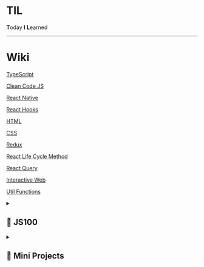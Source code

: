 # TIL

**T**oday **I** **L**earned

- - -

# Wiki

[TypeScript](https://github.com/sasha1107/TIL/wiki/%ED%83%80%EC%9E%85%EC%8A%A4%ED%81%AC%EB%A6%BD%ED%8A%B8-CheatSheet)

[Clean Code JS](https://github.com/sasha1107/TIL/wiki/%ED%81%B4%EB%A6%B0%EC%BD%94%EB%93%9C-JS)

[React Native](https://github.com/sasha1107/TIL/wiki/React-Native)

[React Hooks](https://github.com/sasha1107/TIL/wiki/React-Hooks)

[HTML](https://github.com/sasha1107/TIL/wiki/HTML)

[CSS](https://github.com/sasha1107/TIL/wiki/CSS)

[Redux](https://github.com/sasha1107/TIL/wiki/Redux)

[React Life Cycle Method](https://github.com/sasha1107/TIL/wiki/Life-Cycle-Method)

[React Query](https://github.com/sasha1107/TIL/wiki/%EB%A6%AC%EC%95%A1%ED%8A%B8-%EC%BF%BC%EB%A6%AC)

[Interactive Web](https://github.com/sasha1107/TIL/wiki/%EC%9D%B8%ED%84%B0%EB%A0%89%ED%8B%B0%EB%B8%8C-%EC%9B%B9)

[Util Functions](https://github.com/sasha1107/TIL/wiki/%EC%9C%A0%ED%8B%B8%ED%95%A8%EC%88%98-%EB%AA%A8%EC%9D%8C)

<details>
 <summary><h2>📁 JS100</h2></summary>
    <table>
            <thead>
                <tr>
                    <th>인덱스</th>
                    <th>문제</th>
                    <th>완료</th>
                    <th></th>
                    <th>인덱스</th>
                    <th>문제</th>
                    <th>완료</th>
                </tr>
            </thead>
            <tbody>
                <tr>
                    <td>1</td>
                    <td>배열의 삭제</td>
                    <td>✅</td>
                    <td></td>
                    <td>51</td>
                    <td>merge sort</td>
                    <td>
                        <g-emoji
                            class="g-emoji"
                            alias="white_check_mark"
                            fallback-src="https://github.githubassets.com/images/icons/emoji/unicode/2705.png"
                            >✅</g-emoji
                        >
                    </td>
                </tr>
                <tr>
                    <td>2</td>
                    <td>배열의 내장함수</td>
                    <td>
                        <g-emoji
                            class="g-emoji"
                            alias="white_check_mark"
                            fallback-src="https://github.githubassets.com/images/icons/emoji/unicode/2705.png"
                            >✅</g-emoji
                        >
                    </td>
                    <td></td>
                    <td>52</td>
                    <td>quick sort</td>
                    <td>
                        <g-emoji
                            class="g-emoji"
                            alias="white_check_mark"
                            fallback-src="https://github.githubassets.com/images/icons/emoji/unicode/2705.png"
                            >✅</g-emoji
                        >
                    </td>
                </tr>
                <tr>
                    <td>3</td>
                    <td>변수의 타입</td>
                    <td>✅</td>
                    <td></td>
                    <td>53</td>
                    <td>괄호 문자열</td>
                    <td>
                        <g-emoji
                            class="g-emoji"
                            alias="white_check_mark"
                            fallback-src="https://github.githubassets.com/images/icons/emoji/unicode/2705.png"
                            >✅</g-emoji
                        >
                    </td>
                </tr>
                <tr>
                    <td>4</td>
                    <td>변수의 타입 2</td>
                    <td>✅</td>
                    <td></td>
                    <td>54</td>
                    <td>연속되는 수</td>
                    <td>
                        <g-emoji
                            class="g-emoji"
                            alias="white_check_mark"
                            fallback-src="https://github.githubassets.com/images/icons/emoji/unicode/2705.png"
                            >✅</g-emoji
                        >
                    </td>
                </tr>
                <tr>
                    <td>5</td>
                    <td>for문 계산</td>
                    <td>
                        <g-emoji
                            class="g-emoji"
                            alias="white_check_mark"
                            fallback-src="https://github.githubassets.com/images/icons/emoji/unicode/2705.png"
                            >✅</g-emoji
                        >
                    </td>
                    <td></td>
                    <td>55</td>
                    <td>하노이의 탑</td>
                    <td>
                        <g-emoji
                            class="g-emoji"
                            alias="white_check_mark"
                            fallback-src="https://github.githubassets.com/images/icons/emoji/unicode/2705.png"
                            >✅</g-emoji
                        >
                    </td>
                </tr>
                <tr>
                    <td>6</td>
                    <td>False</td>
                    <td>✅</td>
                    <td></td>
                    <td>56</td>
                    <td>객체의 함수 응용</td>
                    <td>
                        <g-emoji
                            class="g-emoji"
                            alias="white_check_mark"
                            fallback-src="https://github.githubassets.com/images/icons/emoji/unicode/2705.png"
                            >✅</g-emoji
                        >
                    </td>
                </tr>
                <tr>
                    <td>7</td>
                    <td>변수명</td>
                    <td>
                        <g-emoji
                            class="g-emoji"
                            alias="white_check_mark"
                            fallback-src="https://github.githubassets.com/images/icons/emoji/unicode/2705.png"
                            >✅</g-emoji
                        >
                    </td>
                    <td></td>
                    <td>57</td>
                    <td>1의 개수</td>
                    <td>✅</td>
                </tr>
                <tr>
                    <td>8</td>
                    <td>객체의 키 이름 중복</td>
                    <td>
                        <g-emoji
                            class="g-emoji"
                            alias="white_check_mark"
                            fallback-src="https://github.githubassets.com/images/icons/emoji/unicode/2705.png"
                            >✅</g-emoji
                        >
                    </td>
                    <td></td>
                    <td>58</td>
                    <td>콤마 찍기</td>
                    <td>
                        <g-emoji
                            class="g-emoji"
                            alias="white_check_mark"
                            fallback-src="https://github.githubassets.com/images/icons/emoji/unicode/2705.png"
                            >✅</g-emoji
                        >
                    </td>
                </tr>
                <tr>
                    <td>9</td>
                    <td>concat을 활용한 출력 방법</td>
                    <td>
                        <g-emoji
                            class="g-emoji"
                            alias="white_check_mark"
                            fallback-src="https://github.githubassets.com/images/icons/emoji/unicode/2705.png"
                            >✅</g-emoji
                        >
                    </td>
                    <td></td>
                    <td>59</td>
                    <td>빈칸채우기</td>
                    <td>
                        <g-emoji
                            class="g-emoji"
                            alias="white_check_mark"
                            fallback-src="https://github.githubassets.com/images/icons/emoji/unicode/2705.png"
                            >✅</g-emoji
                        >
                    </td>
                </tr>
                <tr>
                    <td>10</td>
                    <td>별 찍기</td>
                    <td>
                        <g-emoji
                            class="g-emoji"
                            alias="white_check_mark"
                            fallback-src="https://github.githubassets.com/images/icons/emoji/unicode/2705.png"
                            >✅</g-emoji
                        >
                    </td>
                    <td></td>
                    <td>60</td>
                    <td>번호 매기기</td>
                    <td>
                        <g-emoji
                            class="g-emoji"
                            alias="white_check_mark"
                            fallback-src="https://github.githubassets.com/images/icons/emoji/unicode/2705.png"
                            >✅</g-emoji
                        >
                    </td>
                </tr>
                <tr>
                    <td>11</td>
                    <td>for를 이용한 기본 활용</td>
                    <td>
                        <g-emoji
                            class="g-emoji"
                            alias="white_check_mark"
                            fallback-src="https://github.githubassets.com/images/icons/emoji/unicode/2705.png"
                            >✅</g-emoji
                        >
                    </td>
                    <td></td>
                    <td>61</td>
                    <td>문자열 압축하기</td>
                    <td>
                        <g-emoji
                            class="g-emoji"
                            alias="white_check_mark"
                            fallback-src="https://github.githubassets.com/images/icons/emoji/unicode/2705.png"
                            >✅</g-emoji
                        >
                    </td>
                </tr>
                <tr>
                    <td>12</td>
                    <td>게임 캐릭터 클래스 만들기</td>
                    <td>
                        <g-emoji
                            class="g-emoji"
                            alias="white_check_mark"
                            fallback-src="https://github.githubassets.com/images/icons/emoji/unicode/2705.png"
                            >✅</g-emoji
                        >
                    </td>
                    <td></td>
                    <td>62</td>
                    <td>20190923출력하기</td>
                    <td>
                        <g-emoji
                            class="g-emoji"
                            alias="white_check_mark"
                            fallback-src="https://github.githubassets.com/images/icons/emoji/unicode/2705.png"
                            >✅</g-emoji
                        >
                    </td>
                </tr>
                <tr>
                    <td>13</td>
                    <td>몇 번째 행성인가요?</td>
                    <td>
                        <g-emoji
                            class="g-emoji"
                            alias="white_check_mark"
                            fallback-src="https://github.githubassets.com/images/icons/emoji/unicode/2705.png"
                            >✅</g-emoji
                        >
                    </td>
                    <td></td>
                    <td>63</td>
                    <td>친해지고 싶어</td>
                    <td>
                        <g-emoji
                            class="g-emoji"
                            alias="white_check_mark"
                            fallback-src="https://github.githubassets.com/images/icons/emoji/unicode/2705.png"
                            >✅</g-emoji
                        >
                    </td>
                </tr>
                <tr>
                    <td>14</td>
                    <td>3의 배수인가요?</td>
                    <td>
                        <g-emoji
                            class="g-emoji"
                            alias="white_check_mark"
                            fallback-src="https://github.githubassets.com/images/icons/emoji/unicode/2705.png"
                            >✅</g-emoji
                        >
                    </td>
                    <td></td>
                    <td>64</td>
                    <td>이상한 엘레베이터</td>
                    <td>
                        <g-emoji
                            class="g-emoji"
                            alias="white_check_mark"
                            fallback-src="https://github.githubassets.com/images/icons/emoji/unicode/2705.png"
                            >✅</g-emoji
                        >
                    </td>
                </tr>
                <tr>
                    <td>15</td>
                    <td>자기소개</td>
                    <td>
                        <g-emoji
                            class="g-emoji"
                            alias="white_check_mark"
                            fallback-src="https://github.githubassets.com/images/icons/emoji/unicode/2705.png"
                            >✅</g-emoji
                        >
                    </td>
                    <td></td>
                    <td>65</td>
                    <td>변형된 리스트</td>
                    <td>✅</td>
                </tr>
                <tr>
                    <td>16</td>
                    <td>로꾸거</td>
                    <td>
                        <g-emoji
                            class="g-emoji"
                            alias="white_check_mark"
                            fallback-src="https://github.githubassets.com/images/icons/emoji/unicode/2705.png"
                            >✅</g-emoji
                        >
                    </td>
                    <td></td>
                    <td>66</td>
                    <td>블럭탑쌓기</td>
                    <td>
                        <g-emoji
                            class="g-emoji"
                            alias="white_check_mark"
                            fallback-src="https://github.githubassets.com/images/icons/emoji/unicode/2705.png"
                            >✅</g-emoji
                        >
                    </td>
                </tr>
                <tr>
                    <td>17</td>
                    <td>놀이기구 키 제한</td>
                    <td>
                        <g-emoji
                            class="g-emoji"
                            alias="white_check_mark"
                            fallback-src="https://github.githubassets.com/images/icons/emoji/unicode/2705.png"
                            >✅</g-emoji
                        >
                    </td>
                    <td></td>
                    <td>67</td>
                    <td>민규의 악수</td>
                    <td>
                        <g-emoji
                            class="g-emoji"
                            alias="white_check_mark"
                            fallback-src="https://github.githubassets.com/images/icons/emoji/unicode/2705.png"
                            >✅</g-emoji
                        >
                    </td>
                </tr>
                <tr>
                    <td>18</td>
                    <td>평균 점수</td>
                    <td>
                        <g-emoji
                            class="g-emoji"
                            alias="white_check_mark"
                            fallback-src="https://github.githubassets.com/images/icons/emoji/unicode/2705.png"
                            >✅</g-emoji
                        >
                    </td>
                    <td></td>
                    <td>68</td>
                    <td>버스 시간표</td>
                    <td>
                        <g-emoji
                            class="g-emoji"
                            alias="white_check_mark"
                            fallback-src="https://github.githubassets.com/images/icons/emoji/unicode/2705.png"
                            >✅</g-emoji
                        >
                    </td>
                </tr>
                <tr>
                    <td>19</td>
                    <td>제곱을 구하자</td>
                    <td>
                        <g-emoji
                            class="g-emoji"
                            alias="white_check_mark"
                            fallback-src="https://github.githubassets.com/images/icons/emoji/unicode/2705.png"
                            >✅</g-emoji
                        >
                    </td>
                    <td></td>
                    <td>69</td>
                    <td>골드바흐의 추측</td>
                    <td>
                        <g-emoji
                            class="g-emoji"
                            alias="white_check_mark"
                            fallback-src="https://github.githubassets.com/images/icons/emoji/unicode/2705.png"
                            >✅</g-emoji
                        >
                    </td>
                </tr>
                <tr>
                    <td>20</td>
                    <td>몫과 나머지</td>
                    <td>
                        <g-emoji
                            class="g-emoji"
                            alias="white_check_mark"
                            fallback-src="https://github.githubassets.com/images/icons/emoji/unicode/2705.png"
                            >✅</g-emoji
                        >
                    </td>
                    <td></td>
                    <td>70</td>
                    <td>행렬 곱하기</td>
                    <td>
                        <g-emoji
                            class="g-emoji"
                            alias="white_check_mark"
                            fallback-src="https://github.githubassets.com/images/icons/emoji/unicode/2705.png"
                            >✅</g-emoji
                        >
                    </td>
                </tr>
                <tr>
                    <td>21</td>
                    <td>set은 어떻게 만드나요?</td>
                    <td>
                        <g-emoji
                            class="g-emoji"
                            alias="white_check_mark"
                            fallback-src="https://github.githubassets.com/images/icons/emoji/unicode/2705.png"
                            >✅</g-emoji
                        >
                    </td>
                    <td></td>
                    <td>71</td>
                    <td>깊이 우선 탐색</td>
                    <td>
                        <g-emoji
                            class="g-emoji"
                            alias="white_check_mark"
                            fallback-src="https://github.githubassets.com/images/icons/emoji/unicode/2705.png"
                            >✅</g-emoji
                        >
                    </td>
                </tr>
                <tr>
                    <td>22</td>
                    <td>배수인지 확인하기</td>
                    <td>
                        <g-emoji
                            class="g-emoji"
                            alias="white_check_mark"
                            fallback-src="https://github.githubassets.com/images/icons/emoji/unicode/2705.png"
                            >✅</g-emoji
                        >
                    </td>
                    <td></td>
                    <td>72</td>
                    <td>너비 우선 탐색</td>
                    <td>
                        <g-emoji
                            class="g-emoji"
                            alias="white_check_mark"
                            fallback-src="https://github.githubassets.com/images/icons/emoji/unicode/2705.png"
                            >✅</g-emoji
                        >
                    </td>
                </tr>
                <tr>
                    <td>23</td>
                    <td>OX문제</td>
                    <td>
                        <g-emoji
                            class="g-emoji"
                            alias="white_check_mark"
                            fallback-src="https://github.githubassets.com/images/icons/emoji/unicode/2705.png"
                            >✅</g-emoji
                        >
                    </td>
                    <td></td>
                    <td>73</td>
                    <td>최단 경로 찾기</td>
                    <td>
                        <g-emoji
                            class="g-emoji"
                            alias="white_check_mark"
                            fallback-src="https://github.githubassets.com/images/icons/emoji/unicode/2705.png"
                            >✅</g-emoji
                        >
                    </td>
                </tr>
                <tr>
                    <td>24</td>
                    <td>대문자로 바꿔주세요!</td>
                    <td>
                        <g-emoji
                            class="g-emoji"
                            alias="white_check_mark"
                            fallback-src="https://github.githubassets.com/images/icons/emoji/unicode/2705.png"
                            >✅</g-emoji
                        >
                    </td>
                    <td></td>
                    <td>74</td>
                    <td>최장 경로 찾기</td>
                    <td>
                        <g-emoji
                            class="g-emoji"
                            alias="white_check_mark"
                            fallback-src="https://github.githubassets.com/images/icons/emoji/unicode/2705.png"
                            >✅</g-emoji
                        >
                    </td>
                </tr>
                <tr>
                    <td>25</td>
                    <td>원의 넓이를 구하세요</td>
                    <td>
                        <g-emoji
                            class="g-emoji"
                            alias="white_check_mark"
                            fallback-src="https://github.githubassets.com/images/icons/emoji/unicode/2705.png"
                            >✅</g-emoji
                        >
                    </td>
                    <td></td>
                    <td>75</td>
                    <td>이상한 369</td>
                    <td>✅</td>
                </tr>
                <tr>
                    <td>26</td>
                    <td>행성 문제 2</td>
                    <td>
                        <g-emoji
                            class="g-emoji"
                            alias="white_check_mark"
                            fallback-src="https://github.githubassets.com/images/icons/emoji/unicode/2705.png"
                            >✅</g-emoji
                        >
                    </td>
                    <td></td>
                    <td>76</td>
                    <td>안전한 땅</td>
                    <td>
                        <g-emoji
                            class="g-emoji"
                            alias="white_check_mark"
                            fallback-src="https://github.githubassets.com/images/icons/emoji/unicode/2705.png"
                            >✅</g-emoji
                        >
                    </td>
                </tr>
                <tr>
                    <td>27</td>
                    <td>객체 만들기</td>
                    <td>✅</td>
                    <td></td>
                    <td>77</td>
                    <td>가장 긴 공통 부분 문자열</td>
                    <td>
                        <g-emoji
                            class="g-emoji"
                            alias="white_check_mark"
                            fallback-src="https://github.githubassets.com/images/icons/emoji/unicode/2705.png"
                            >✅</g-emoji
                        >
                    </td>
                </tr>
                <tr>
                    <td>28</td>
                    <td>2-gram</td>
                    <td>✅</td>
                    <td></td>
                    <td>78</td>
                    <td>원형 테이블</td>
                    <td>✅</td>
                </tr>
                <tr>
                    <td>29</td>
                    <td>대문자만 지나가세요</td>
                    <td>
                        <g-emoji
                            class="g-emoji"
                            alias="white_check_mark"
                            fallback-src="https://github.githubassets.com/images/icons/emoji/unicode/2705.png"
                            >✅</g-emoji
                        >
                    </td>
                    <td></td>
                    <td>79</td>
                    <td>순회하는 리스트</td>
                    <td>✅</td>
                </tr>
                <tr>
                    <td>30</td>
                    <td>문자열 속 문자 찾기</td>
                    <td>✅</td>
                    <td></td>
                    <td>80</td>
                    <td>순열과 조합</td>
                    <td>
                        <g-emoji
                            class="g-emoji"
                            alias="white_check_mark"
                            fallback-src="https://github.githubassets.com/images/icons/emoji/unicode/2705.png"
                            >✅</g-emoji
                        >
                    </td>
                </tr>
                <tr>
                    <td>31</td>
                    <td>자바스크립트 자료형의 복잡도</td>
                    <td>
                        <g-emoji
                            class="g-emoji"
                            alias="white_check_mark"
                            fallback-src="https://github.githubassets.com/images/icons/emoji/unicode/2705.png"
                            >✅</g-emoji
                        >
                    </td>
                    <td></td>
                    <td>81</td>
                    <td>지뢰찾기</td>
                    <td>
                        <g-emoji
                            class="g-emoji"
                            alias="white_check_mark"
                            fallback-src="https://github.githubassets.com/images/icons/emoji/unicode/2705.png"
                            >✅</g-emoji
                        >
                    </td>
                </tr>
                <tr>
                    <td>32</td>
                    <td>문자열 만들기</td>
                    <td>✅</td>
                    <td></td>
                    <td>82</td>
                    <td>수학 괄호 파싱</td>
                    <td>
                        <g-emoji
                            class="g-emoji"
                            alias="white_check_mark"
                            fallback-src="https://github.githubassets.com/images/icons/emoji/unicode/2705.png"
                            >✅</g-emoji
                        >
                    </td>
                </tr>
                <tr>
                    <td>33</td>
                    <td>거꾸로 출력하기</td>
                    <td>✅</td>
                    <td></td>
                    <td>83</td>
                    <td>수학 괄호 파싱 2</td>
                    <td>
                        <g-emoji
                            class="g-emoji"
                            alias="white_check_mark"
                            fallback-src="https://github.githubassets.com/images/icons/emoji/unicode/2705.png"
                            >✅</g-emoji
                        >
                    </td>
                </tr>
                <tr>
                    <td>34</td>
                    <td>sort 구현하기</td>
                    <td>✅</td>
                    <td></td>
                    <td>84</td>
                    <td>숫자뽑기</td>
                    <td>
                        <g-emoji
                            class="g-emoji"
                            alias="white_check_mark"
                            fallback-src="https://github.githubassets.com/images/icons/emoji/unicode/2705.png"
                            >✅</g-emoji
                        >
                    </td>
                </tr>
                <tr>
                    <td>35</td>
                    <td>Factory 함수 사용하기</td>
                    <td>
                        <g-emoji
                            class="g-emoji"
                            alias="white_check_mark"
                            fallback-src="https://github.githubassets.com/images/icons/emoji/unicode/2705.png"
                            >✅</g-emoji
                        >
                    </td>
                    <td></td>
                    <td>85</td>
                    <td>숫자놀이</td>
                    <td>
                        <g-emoji
                            class="g-emoji"
                            alias="white_check_mark"
                            fallback-src="https://github.githubassets.com/images/icons/emoji/unicode/2705.png"
                            >✅</g-emoji
                        >
                    </td>
                </tr>
                <tr>
                    <td>36</td>
                    <td>구구단 출력하기</td>
                    <td>✅</td>
                    <td></td>
                    <td>86</td>
                    <td>회전 초밥</td>
                    <td>
                        <g-emoji
                            class="g-emoji"
                            alias="white_check_mark"
                            fallback-src="https://github.githubassets.com/images/icons/emoji/unicode/2705.png"
                            >✅</g-emoji
                        >
                    </td>
                </tr>
                <tr>
                    <td>37</td>
                    <td>반장 선거</td>
                    <td>
                        <g-emoji
                            class="g-emoji"
                            alias="white_check_mark"
                            fallback-src="https://github.githubassets.com/images/icons/emoji/unicode/2705.png"
                            >✅</g-emoji
                        >
                    </td>
                    <td></td>
                    <td>87</td>
                    <td>천하제일 먹기 대회</td>
                    <td>
                        <g-emoji
                            class="g-emoji"
                            alias="white_check_mark"
                            fallback-src="https://github.githubassets.com/images/icons/emoji/unicode/2705.png"
                            >✅</g-emoji
                        >
                    </td>
                </tr>
                <tr>
                    <td>38</td>
                    <td>호준이의 아르바이트</td>
                    <td>
                        <g-emoji
                            class="g-emoji"
                            alias="white_check_mark"
                            fallback-src="https://github.githubassets.com/images/icons/emoji/unicode/2705.png"
                            >✅</g-emoji
                        >
                    </td>
                    <td></td>
                    <td>88</td>
                    <td>지식이의 게임 개발</td>
                    <td>
                        <g-emoji
                            class="g-emoji"
                            alias="white_check_mark"
                            fallback-src="https://github.githubassets.com/images/icons/emoji/unicode/2705.png"
                            >✅</g-emoji
                        >
                    </td>
                </tr>
                <tr>
                    <td>39</td>
                    <td>오타 수정하기</td>
                    <td>
                        <g-emoji
                            class="g-emoji"
                            alias="white_check_mark"
                            fallback-src="https://github.githubassets.com/images/icons/emoji/unicode/2705.png"
                            >✅</g-emoji
                        >
                    </td>
                    <td></td>
                    <td>89</td>
                    <td>지식이의 게임 개발 2</td>
                    <td>
                        <g-emoji
                            class="g-emoji"
                            alias="white_check_mark"
                            fallback-src="https://github.githubassets.com/images/icons/emoji/unicode/2705.png"
                            >✅</g-emoji
                        >
                    </td>
                </tr>
                <tr>
                    <td>40</td>
                    <td>놀이동산에 가자</td>
                    <td>
                        <g-emoji
                            class="g-emoji"
                            alias="white_check_mark"
                            fallback-src="https://github.githubassets.com/images/icons/emoji/unicode/2705.png"
                            >✅</g-emoji
                        >
                    </td>
                    <td></td>
                    <td>90</td>
                    <td>같은 의약 성분을 찾아라!</td>
                    <td>
                        <g-emoji
                            class="g-emoji"
                            alias="white_check_mark"
                            fallback-src="https://github.githubassets.com/images/icons/emoji/unicode/2705.png"
                            >✅</g-emoji
                        >
                    </td>
                </tr>
                <tr>
                    <td>41</td>
                    <td>소수판별</td>
                    <td>
                        <g-emoji
                            class="g-emoji"
                            alias="white_check_mark"
                            fallback-src="https://github.githubassets.com/images/icons/emoji/unicode/2705.png"
                            >✅</g-emoji
                        >
                    </td>
                    <td></td>
                    <td>91</td>
                    <td>반평균 등수</td>
                    <td>
                        <g-emoji
                            class="g-emoji"
                            alias="white_check_mark"
                            fallback-src="https://github.githubassets.com/images/icons/emoji/unicode/2705.png"
                            >✅</g-emoji
                        >
                    </td>
                </tr>
                <tr>
                    <td>42</td>
                    <td>2020년</td>
                    <td>✅</td>
                    <td></td>
                    <td>92</td>
                    <td>키보드 고장</td>
                    <td>✅</td>
                </tr>
                <tr>
                    <td>43</td>
                    <td>10진수를 2진수로</td>
                    <td>
                        <g-emoji
                            class="g-emoji"
                            alias="white_check_mark"
                            fallback-src="https://github.githubassets.com/images/icons/emoji/unicode/2705.png"
                            >✅</g-emoji
                        >
                    </td>
                    <td></td>
                    <td>93</td>
                    <td>페이지 교체 - 선입선출 알고리즘</td>
                    <td>
                        <g-emoji
                            class="g-emoji"
                            alias="white_check_mark"
                            fallback-src="https://github.githubassets.com/images/icons/emoji/unicode/2705.png"
                            >✅</g-emoji
                        >
                    </td>
                </tr>
                <tr>
                    <td>44</td>
                    <td>각 자리수의 합</td>
                    <td>
                        <g-emoji
                            class="g-emoji"
                            alias="white_check_mark"
                            fallback-src="https://github.githubassets.com/images/icons/emoji/unicode/2705.png"
                            >✅</g-emoji
                        >
                    </td>
                    <td></td>
                    <td>94</td>
                    <td>페이지 교체 - LRU 알고리즘</td>
                    <td>
                        <g-emoji
                            class="g-emoji"
                            alias="white_check_mark"
                            fallback-src="https://github.githubassets.com/images/icons/emoji/unicode/2705.png"
                            >✅</g-emoji
                        >
                    </td>
                </tr>
                <tr>
                    <td>45</td>
                    <td>getTime()함수 사용하기</td>
                    <td>
                        <g-emoji
                            class="g-emoji"
                            alias="white_check_mark"
                            fallback-src="https://github.githubassets.com/images/icons/emoji/unicode/2705.png"
                            >✅</g-emoji
                        >
                    </td>
                    <td></td>
                    <td>95</td>
                    <td>도장찍기</td>
                    <td>
                        <g-emoji
                            class="g-emoji"
                            alias="white_check_mark"
                            fallback-src="https://github.githubassets.com/images/icons/emoji/unicode/2705.png"
                            >✅</g-emoji
                        >
                    </td>
                </tr>
                <tr>
                    <td>46</td>
                    <td>각 자리수의 합 2</td>
                    <td>
                        <g-emoji
                            class="g-emoji"
                            alias="white_check_mark"
                            fallback-src="https://github.githubassets.com/images/icons/emoji/unicode/2705.png"
                            >✅</g-emoji
                        >
                    </td>
                    <td></td>
                    <td>96</td>
                    <td>넓은 텃밭 만들기!</td>
                    <td>✅</td>
                </tr>
                <tr>
                    <td>47</td>
                    <td>set 자료형의 응용</td>
                    <td>✅</td>
                    <td></td>
                    <td>97</td>
                    <td>택배 배달</td>
                    <td>
                        <g-emoji
                            class="g-emoji"
                            alias="white_check_mark"
                            fallback-src="https://github.githubassets.com/images/icons/emoji/unicode/2705.png"
                            >✅</g-emoji
                        >
                    </td>
                </tr>
                <tr>
                    <td>48</td>
                    <td>대소문자 바꿔서 출력하기</td>
                    <td>
                        <g-emoji
                            class="g-emoji"
                            alias="white_check_mark"
                            fallback-src="https://github.githubassets.com/images/icons/emoji/unicode/2705.png"
                            >✅</g-emoji
                        >
                    </td>
                    <td></td>
                    <td>98</td>
                    <td>청길이의 패션 대회</td>
                    <td>
                        <g-emoji
                            class="g-emoji"
                            alias="white_check_mark"
                            fallback-src="https://github.githubassets.com/images/icons/emoji/unicode/2705.png"
                            >✅</g-emoji
                        >
                    </td>
                </tr>
                <tr>
                    <td>49</td>
                    <td>최댓값 구하기</td>
                    <td>✅</td>
                    <td></td>
                    <td>99</td>
                    <td>토끼들의 행진</td>
                    <td>
                        <g-emoji
                            class="g-emoji"
                            alias="white_check_mark"
                            fallback-src="https://github.githubassets.com/images/icons/emoji/unicode/2705.png"
                            >✅</g-emoji
                        >
                    </td>
                </tr>
                <tr>
                    <td>50</td>
                    <td>버블정렬 구현하기</td>
                    <td>
                        <g-emoji
                            class="g-emoji"
                            alias="white_check_mark"
                            fallback-src="https://github.githubassets.com/images/icons/emoji/unicode/2705.png"
                            >✅</g-emoji
                        >
                    </td>
                    <td></td>
                    <td>100</td>
                    <td>퍼즐게임</td>
                    <td>
                        <g-emoji
                            class="g-emoji"
                            alias="white_check_mark"
                            fallback-src="https://github.githubassets.com/images/icons/emoji/unicode/2705.png"
                            >✅</g-emoji
                        >
                    </td>
                </tr>
            </tbody>
        </table>
</details>

<details>
 <summary><h2>📁 Mini Projects</h2></summary>
    <ul>
        <li><a href='https://sasha1107.github.io/TIL/projects/10000_hours/'>🔗 10000 hours(1만 시간의 법칙)</a></li>
        <li><a href='https://sasha1107.github.io/TIL/projects/forest_zoo/'>🔗 Forest Zoo</a></li>
        <li><a href='https://sasha1107.github.io/TIL/projects/login_layout/'>🔗 login_layout</a></li>
        <li><a href='https://sasha1107.github.io/TIL/projects/bucketlist/'>🔗 bucketlist</a></li>
        <li><a href='https://sasha1107.github.io/TIL/projects/zigzag/'>🔗 zigzag</a></li>
        <li><a href='https://sasha1107.github.io/TIL/projects/MBTI_Test/'>🔗 MBTI_Test</a></li>
        <li><a href='https://sasha1107.github.io/TIL/projects/CSS-character/'>🔗 CSS-character</a></li>
        <li><a href='https://sasha1107.github.io/TIL/projects/Resume/'>🔗 Resume</a></li>
        <li><a href='https://sasha1107.github.io/TIL/projects/survey/'>🔗 survey</a></li>
        <li><a href='https://sasha1107.github.io/TIL/projects/tasklist/'>🔗 tasklist</a></li>
        <li><a href='https://sasha1107.github.io/TIL/projects/shoppingmall_react/'>🔗 shoppingmall_react</a></li>
        <li><a href='https://sasha1107.github.io/TIL/projects/blog_react/'>🔗 blog_react</a></li>
    </ul>
</details>


